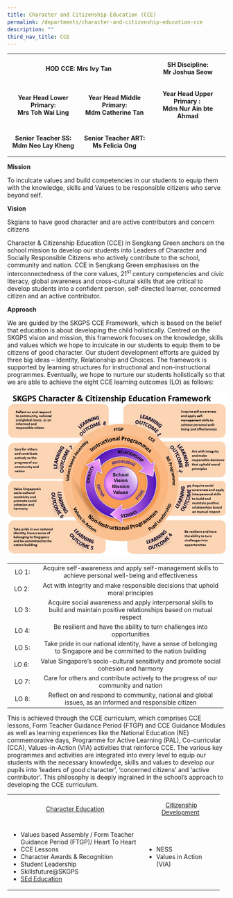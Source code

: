```yaml
---
title: Character and Citizenship Education (CCE)
permalink: /departments/character-and-citizenship-education-cce
description: ""
third_nav_title: CCE
---
```

<table>
<tbody>
<tr>
<td style="text-align: center;" colspan="2" width="307">
<p><strong>HOD CCE: Mrs Ivy Tan</strong></p>
</td>
<td style="text-align: center;" width="164">
<p><strong>SH Discipline:</strong><br /><strong>Mr Joshua Seow</strong></p>
</td>
</tr>
<tr>
<td style="text-align: center;" width="155">
<p><strong>Year Head Lower Primary:<br />Mrs Toh Wai Ling</strong></p>
</td>
<td style="text-align: center;" width="152">
<p><strong>Year Head Middle Primary:<br />Mdm Catherine Tan</strong></p>
</td>
<td style="text-align: center;" width="164">
<p><strong>Year Head Upper Primary :&nbsp;</strong><br /><strong>Mdm Nur Ain bte Ahmad</strong></p>
</td>
</tr>
<tr>
<td style="text-align: center;" width="155">
<p><strong>Senior Teacher SS:<br /></strong><strong>Mdm Neo Lay Kheng</strong></p>
</td>
<td style="text-align: center;" width="152">
<p><strong>Senior Teacher ART:<br /></strong><strong>Ms Felicia Ong</strong></p>
</td>
<td style="text-align: center;" width="164">&nbsp;</td>
</tr>
</tbody>
</table>
<p><strong>Mission&nbsp;</strong></p>
<p>To inculcate values and build competencies in our students to equip them with the knowledge, skills and Values to be responsible citizens who serve beyond self.</p>
<p><strong>Vision</strong></p>
<p>Skgians to have good character and are active contributors and concern citizens</p>
<p>Character &amp; Citizenship Education (CCE) in Sengkang Green anchors on the school mission to develop our students into Leaders of Character and Socially Responsible Citizens who actively contribute to the school, community and nation. CCE in Sengkang Green emphasises on the interconnectedness of the core values, 21<sup>st&nbsp;</sup>century competencies and civic literacy, global awareness and cross-cultural skills that are critical to develop students into a confident person, self-directed learner, concerned citizen and an active contributor.</p>
<p><strong>Approach</strong></p>
<p>We are guided by the SKGPS CCE Framework, which is based on the belief that education is about developing the child holistically. Centred on the SKGPS vision and mission, this framework focuses on the knowledge, skills and values which we hope to inculcate in our students to equip them to be citizens of good character. Our student development efforts are guided by three big ideas &ndash; Identity, Relationship and Choices. The framework is supported by learning structures for instructional and non-instructional programmes. Eventually, we hope to nurture our students holistically so that we are able to achieve the eight CCE learning outcomes (LO) as follows:</p>
<img src="/images/cce1.jpg">
<table>
<tbody>
<tr>
<td style="text-align: center;" width="56">LO 1:</td>
<td style="text-align: center;" width="415">Acquire self-awareness and apply self-management skills to achieve personal well-being and effectiveness</td>
</tr>
<tr>
<td style="text-align: center;" width="56">LO 2:&nbsp;</td>
<td style="text-align: center;" width="415">Act with integrity and make responsible decisions that uphold moral principles</td>
</tr>
<tr>
<td style="text-align: center;" width="56">LO 3:</td>
<td style="text-align: center;" width="415">Acquire social awareness and apply interpersonal skills to build and maintain positive relationships based on mutual respect</td>
</tr>
<tr>
<td style="text-align: center;" width="56">LO 4:</td>
<td style="text-align: center;" width="415">Be resilient and have the ability to turn challenges into opportunities</td>
</tr>
<tr>
<td style="text-align: center;" width="56">LO 5:</td>
<td style="text-align: center;" width="415">Take pride in our national identity, have a sense of belonging to Singapore and be committed to the nation building</td>
</tr>
<tr>
<td style="text-align: center;" width="56">LO 6:&nbsp;</td>
<td style="text-align: center;" width="415">Value Singapore&rsquo;s socio-cultural sensitivity and promote social cohesion and harmony</td>
</tr>
<tr>
<td style="text-align: center;" width="56">LO 7:</td>
<td style="text-align: center;" width="415">Care for others and contribute actively to the progress of our community and nation</td>
</tr>
<tr>
<td style="text-align: center;" width="56">LO 8:</td>
<td style="text-align: center;" width="415">Reflect on and respond to community, national and global issues, as an informed and responsible citizen</td>
</tr>
</tbody>
</table>
<p>This is achieved through the CCE curriculum, which comprises CCE lessons, Form Teacher Guidance Period (FTGP) and CCE Guidance Modules as well as learning experiences like the National Education (NE) commemorative days, Programme for Active Learning (PAL), Co-curricular (CCA), Values-in-Action (VIA) activities that reinforce CCE. The various key programmes and activities are integrated into every level to equip our students with the necessary knowledge, skills and values to develop our pupils into &lsquo;leaders of good character&rsquo;, &lsquo;concerned citizens&rsquo; and &lsquo;active contributor&rsquo;. This philosophy is deeply ingrained in the school&rsquo;s approach to developing the CCE curriculum.</p>
<table>
<tbody>
<tr>
<td style="width: 299px; text-align: center;">
<p><a href="/departments/character-and-citizenship-education-cce/character-education" target="">Character Education</a></p>
</td>
<td style="width: 163px; text-align: center;">
<p><a href="/departments/character-and-citizenship-education-cce/citizenship-development" target="">Citizenship Development</a>&nbsp;</p>
</td>
</tr>
<tr>
<td style="width: 299px;">
<ul>
<li>Values based Assembly / Form Teacher Guidance Period (FTGP)/ Heart To Heart</li>
<li>CCE Lessons</li>
<li>Character Awards &amp; Recognition</li>
<li>Student Leadership</li>
<li>Skillsfuture@SKGPS</li>
<li><a href="/for-parents/sexuality-education" target="">SEd Education</a></li>
</ul>
</td>
<td style="width: 163px;">
<ul>
<li>NESS</li>
<li>Values in Action (VIA)</li>
</ul>
</td>
</tr>
</tbody>
</table>